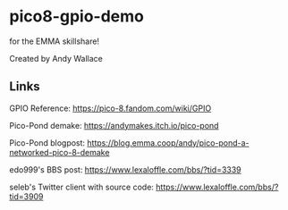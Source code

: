 # pico8-gpio-demo
for the EMMA skillshare!

Created by Andy Wallace

## Links

GPIO Reference: https://pico-8.fandom.com/wiki/GPIO

Pico-Pond demake: https://andymakes.itch.io/pico-pond

Pico-Pond blogpost: https://blog.emma.coop/andy/pico-pond-a-networked-pico-8-demake

edo999's BBS post: https://www.lexaloffle.com/bbs/?tid=3339

seleb's Twitter client with source code: https://www.lexaloffle.com/bbs/?tid=3909 